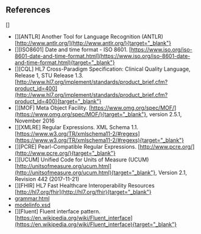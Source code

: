 ## References 

[]

-   []\[ANTLR\] Another Tool for Language Recognition (ANTLR)
    [http://www.antlr.org/](http://www.antlr.org/){target="_blank"}
-   []\[ISO8601\] Date and time format - ISO 8601.
    [https://www.iso.org/iso-8601-date-and-time-format.html](https://www.iso.org/iso-8601-date-and-time-format.html){target="_blank"}
-   []\[CQL\] HL7 Cross-Paradigm Specification: Clinical Quality
    Language, Release 1, STU Release 1.3.
    [http://www.hl7.org/implement/standards/product_brief.cfm?product_id=400](http://www.hl7.org/implement/standards/product_brief.cfm?product_id=400){target="_blank"}
-   []\[MOF\] Meta Object Facility.
    [https://www.omg.org/spec/MOF/](https://www.omg.org/spec/MOF/){target="_blank"},
    version 2.5.1, November 2016
-   []\[XMLRE\] Regular Expressions. XML Schema 1.1.
    [https://www.w3.org/TR/xmlschema11-2/#regexs](https://www.w3.org/TR/xmlschema11-2/#regexs){target="_blank"}
-   []\[PCRE\] Pearl-Compatible Regular Expressions.
    [http://www.pcre.org/](http://www.pcre.org/){target="_blank"}
-   []\[UCUM\] Unified Code for Units of Measure (UCUM)
    [http://unitsofmeasure.org/ucum.html](http://unitsofmeasure.org/ucum.html){target="_blank"},
    Version 2.1, Revision 442 (2017-11-21)
-   []\[FHIR\] HL7 Fast Healthcare Interoperability Resources
    [http://hl7.org/fhir](http://hl7.org/fhir){target="_blank"}
-   [grammar.html](grammar.html)
-   [modelinfo.xsd](modelinfo.xsd)
-   []\[Fluent\] Fluent interface pattern.
    [https://en.wikipedia.org/wiki/Fluent_interface](https://en.wikipedia.org/wiki/Fluent_interface){target="_blank"}